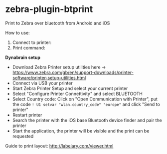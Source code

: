 # zebra-plugin-btprint
Print to Zebra over bluetooth from Android and iOS

How to use:
1. Connect to printer: 
2. Print command: 

**Dynabrain setup**

- Download Zebra Printer setup utilities here -> https://www.zebra.com/gb/en/support-downloads/printer-software/printer-setup-utilities.html
- Connect via USB your printer
- Start Zebra Printer Setup and select your current printer
- Select "Configure Printer Connettivity" and select BLUETOOTH
- Select Country code: Click on "Open Communication with Printer", put the code ```! U1 setvar "wlan.country_code" "europe"``` and click "Send to printer"
- Restart printer
- Search the printer with the iOS base Bluetooth device finder and pair the printer
- Start the application, the printer will be visible and the print can be requested



Guide to print layout: http://labelary.com/viewer.html
